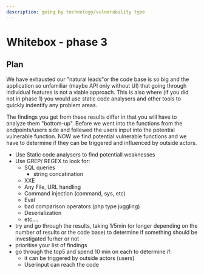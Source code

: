 ```yaml
---
description: going by technology/vulnerability type
---
```


# Whitebox - phase 3

## Plan

We have exhausted our "natural leads"or the code base is so big and the application so unfamiliar \(maybe API only without UI\) that going through individual features is not a viable approach. This is also where \(if you did not in phase 1\) you would use static code analysers and other tools to quickly indentify any problem areas.

The findings you get from these results differ in that you will have to analyze them "bottom-up". Before we went into the functions from the endpoints/users side and follewed the users input into the potential vulnerable function. NOW we find potential vulnerable functions and we have to determine if they can be triggered and influenced by outside actors.

* Use Static code analysers to find potentiall weaknesses
* Use GREP/ REGEX to look for:
  * SQL queries
    * string concatination
  * XXE
  * Any File, URL handling
  * Command injection \(command, sys, etc\)
  * Eval 
  * bad comparison operators \(php type juggling\)
  * Deserialization
  * etc....
* try and go through the results, taking 1/5min \(or longer depending on the number of results or the code base\) to determine if something should be investigated furher or not
* prioritise your list of findings
* go through the top5 and spend 10 min on each to determine if:
  * it can be triggered by outside actors \(users\)
  * Userinput can reach the code



